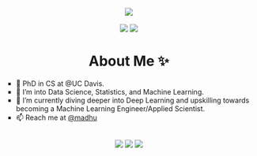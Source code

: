 <p align="center">
  <a href="https://www.linkedin.com/in/vmadhuuu/" target="_blank"><img src="https://img.shields.io/badge/linkedin-%230077B5.svg?&style=for-the-badge&logo=linkedin&logoColor=white" /></a>
  <br />
  <br />
  <a href="https://github.com/vmadhuuu"><img src="https://komarev.com/ghpvc/?username=codebuildder&label=Profile%20views&color=E97451&style=for-the-badge" /></a>
  <a href="https://wakatime.com/@vmadhuuu"><img src="https://wakatime.com/badge/user/5c131e41-38d9-465e-81af-af1734309a21.svg?style=for-the-badge&color=blue"/></a>
</a>
</p>

<h1 align="center">About Me ✨</h1>
<ul style="list-style-type:square">
<li>👋 PhD in CS at @UC Davis.</li>
<li>👀 I’m into Data Science, Statistics, and Machine Learning.</li>
<li>🌱 I’m currently diving deeper into Deep Learning and upskilling towards becoming a Machine Learning Engineer/Applied Scientist.</li>
<li>📫 Reach me at <a href = "https://madhuu.dev/" target = "_blank">@madhu</a></li>
</ul>
<br>
<div align="center">
<img src="https://github-readme-stats.vercel.app/api?username=vmadhuuu&theme=nightowl&count_private=true&include_all_commits=true&border_radius=20&show_icons=true&custom_title=%20My%20GitHub%20Stats%20"/>
<img src="https://github-readme-streak-stats.herokuapp.com/?user=vmadhuuu&theme=nightowl&border_radius=20" />
<img src="https://github-readme-stats.vercel.app/api/top-langs/?username=vmadhuuu&langs_count=8&theme=nightowl&layout=donut&custom_title=%23%20Most%20Used%20Languages&show_icons=true" />
</div>

<!---
vmadhuuu/vmadhuuu is a ✨ special ✨ repository because its `README.md` (this file) appears on your GitHub profile.
You can click the Preview link to take a look at your changes.
--->
